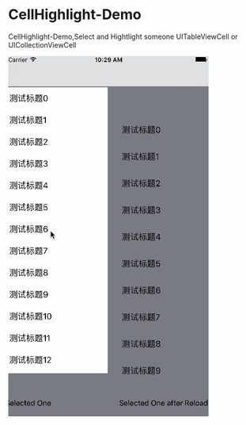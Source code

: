 # CellHighlight-Demo
CellHighlight-Demo,Select and Hightlight someone UITableViewCell or UICollectionViewCell


![](https://raw.githubusercontent.com/shaojiankui/CellHighlight-Demo/master/demo.gif)

